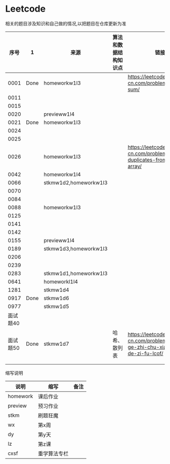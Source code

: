 # Leetcode 

相关的题目涉及知识和自己做的情况,以把题目在仓库更新为准

|序号|1|来源|算法和数据结构知识点|链接|其他知识点|备注|2|3|4|5|
|---|---|---|---|---|---|---|---|---|---|---|
|0001|Done|homeworkw1l3||https://leetcode-cn.com/problems/two-sum/|
|0011|||||||
|0015|||||||
|0020||previeww1l4|||||
|0021|Done|homeworkw1l3|||||
|0024|||||||
|0025|||||||
|0026||homeworkw1l3||https://leetcode-cn.com/problems/remove-duplicates-from-sorted-array/|||
|0042||homeworkw1l4|||||
|0066||stkmw1d2,homeworkw1l3|||||
|0070|||||||
|0084|||||||
|0088||homeworkw1l3|||||
|0125|||||||
|0141|||||||
|0142|||||||
|0155||previeww1l4|||||
|0189||stkmw1d3,homeworkw1l3|||||
|0206|||||||
|0239|||||||
|0283||stkmw1d1,homeworkw1l3|||||
|0641||homeworkl1l4|||||
|1281||stkmw1d4|||||
|0917|Done|stkmw1d6|||||
|0977||stkmw1d5||||||
|面试题40|||||||
|面试题50|Done|stkmw1d7|哈希、散列表|https://leetcode-cn.com/problems/di-yi-ge-zhi-chu-xian-yi-ci-de-zi-fu-lcof/|||
||||||||
||||||||

缩写说明

|说明|缩写|备注|
|---|---|---|
|homework|课后作业|
|preview|预习作业|
|stkm|刷题狂魔|
|wx|第x周|
|dy|第y天|
|lz|第z课|
|cxsf|重学算法专栏|
